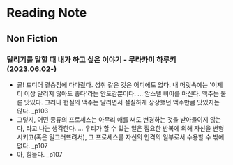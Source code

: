 # Reading Note

## Non Fiction

### 달리기를 말할 때 내가 하고 싶은 이야기 - 무라카미 하루키 (2023.06.02-)
- 골! 드디어 결승점에 다다랐다. 성취 같은 것은 어디에도 없다. 내 머릿속에는 '이제 더 이상 달리지 않아도 좋다'라는 안도감뿐이다. ... 암스텔 비어를 마신다. 맥주는 물론 맛있다. 그러나 현실의 맥주는 달리면서 절실하게 상상했던 맥주만큼 맛있지는 않다. _p103
- 그렇지, 어떤 종류의 프로세스는 아무리 애를 써도 변경하는 것을 받아들이지 않는다, 라고 나는 생각한다. ... 우리가 할 수 있는 일은 집요한 반복에 의해 자신을 변형시키고(혹은 일그러뜨려서), 그 프로세스를 자신의 인격의 일부로서 수용할 수 밖에 없다. _p107
- 아, 힘들다. _p107
